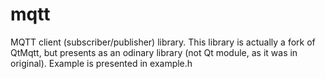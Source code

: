 # mqtt
MQTT client (subscriber/publisher) library.
This library is actually a fork of QtMqtt, but presents as an odinary library (not Qt module, as it was in original).
Example is presented in example.h
